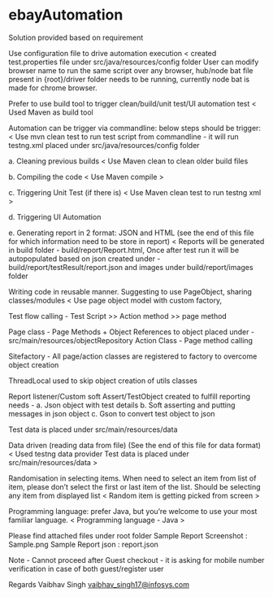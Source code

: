 # ebayAutomation

Solution provided based on requirement

Use configuration file to drive automation execution 
< created test.properties file under src/java/resources/config folder User can modify browser name to run the same script over any browser, hub/node bat file present in {root}/driver folder needs to be running, currently node bat is made for chrome browser.

Prefer to use build tool to trigger clean/build/unit test/UI automation test
< Used Maven as build tool

Automation can be trigger via commandline: below steps should be trigger: 
< Use mvn clean test to run test script from commandline - it will run testng.xml placed under src/java/resources/config folder

a. Cleaning previous builds 
< Use Maven clean to clean older build files

b. Compiling the code 
< Use Maven compile >

c. Triggering Unit Test (if there is) 
< Use Maven clean test to run testng xml >

d. Triggering UI Automation

e. Generating report in 2 format: JSON and HTML (see the end of this file for which information need to be store in report) 
< 
Reports will be generated in build folder - build/report/Report.html, Once after test run it will be autopopulated based on json created under - build/report/testResult/report.json and images under build/report/images folder
>

Writing code in reusable manner. Suggesting to use PageObject, sharing classes/modules 
< 
Use page object model with custom factory, 

Test flow calling - Test Script >> Action method >> page method

Page class - Page Methods + Object References to object placed under - src/main/resources/objectRepository Action Class - Page 
method calling 

Sitefactory - All page/action classes are registered to factory to overcome object creation

ThreadLocal used to skip object creation of utils classes

Report listener/Custom soft Assert/TestObject created to fulfill reporting needs - 
a. Json object with test details 
b. Soft asserting and putting messages in json object 
c. Gson to convert test object to json

Test data is placed under src/main/resources/data
>

Data driven (reading data from file) (See the end of this file for data format) 
< Used testng data provider Test data is placed under src/main/resources/data >

Randomisation in selecting items. When need to select an item from list of item, please don’t select the first or last item of the list. Should be selecting any item from displayed list 
< Random item is getting picked from screen >

Programming language: prefer Java, but you’re welcome to use your most familiar language. 
< Programming language - Java >

Please find attached files under root folder Sample Report Screenshot : Sample.png Sample Report json : report.json

Note - Cannot proceed after Guest checkout - it is asking for mobile number verification in case of both guest/register user

Regards Vaibhav Singh vaibhav_singh17@infosys.com
